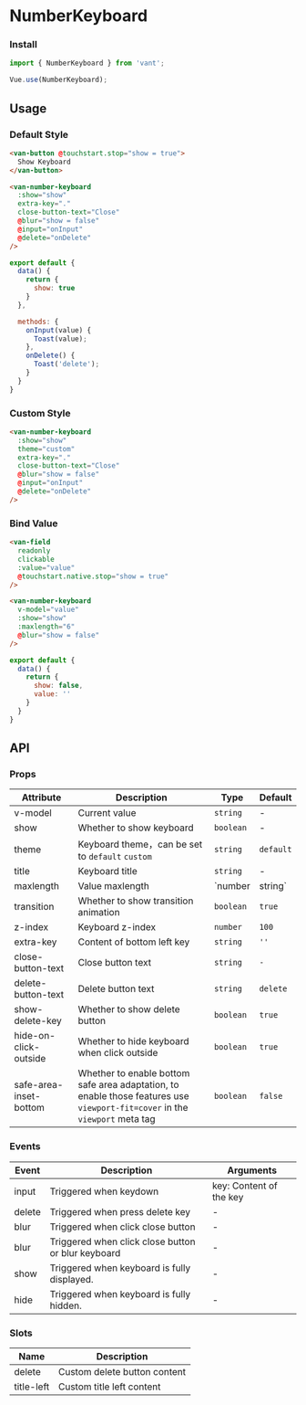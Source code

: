 # NumberKeyboard

### Install
``` javascript
import { NumberKeyboard } from 'vant';

Vue.use(NumberKeyboard);
```

## Usage

### Default Style

```html
<van-button @touchstart.stop="show = true">
  Show Keyboard
</van-button>

<van-number-keyboard
  :show="show"
  extra-key="."
  close-button-text="Close"
  @blur="show = false"
  @input="onInput"
  @delete="onDelete"
/>
```

```javascript
export default {
  data() {
    return {
      show: true
    }
  },

  methods: {
    onInput(value) {
      Toast(value);
    },
    onDelete() {
      Toast('delete');
    }
  }
}
```

### Custom Style

```html
<van-number-keyboard
  :show="show"
  theme="custom"
  extra-key="."
  close-button-text="Close"
  @blur="show = false"
  @input="onInput"
  @delete="onDelete"
/>
```

### Bind Value

```html
<van-field
  readonly
  clickable
  :value="value"
  @touchstart.native.stop="show = true"
/>

<van-number-keyboard
  v-model="value"
  :show="show"
  :maxlength="6"
  @blur="show = false"
/>
```

```javascript
export default {
  data() {
    return {
      show: false,
      value: ''
    }
  }
}
```

## API

### Props

| Attribute | Description | Type | Default |
|------|------|------|------|
| v-model | Current value | `string` | - |
| show | Whether to show keyboard | `boolean` | - |
| theme | Keyboard theme，can be set to `default` `custom` | `string` | `default` |
| title | Keyboard title | `string` | - |
| maxlength | Value maxlength | `number | string` | - |
| transition | Whether to show transition animation | `boolean` | `true` |
| z-index | Keyboard z-index | `number` | `100` |
| extra-key | Content of bottom left key | `string` | `''` |
| close-button-text | Close button text | `string` | `-` |
| delete-button-text | Delete button text | `string` | `delete` |
| show-delete-key | Whether to show delete button | `boolean` | `true` |
| hide-on-click-outside | Whether to hide keyboard when click outside | `boolean` | `true` |
| safe-area-inset-bottom | Whether to enable bottom safe area adaptation, to enable those features use `viewport-fit=cover` in the `viewport` meta tag | `boolean` | `false` |

### Events

| Event | Description | Arguments |
|------|------|------|
| input | Triggered when keydown | key: Content of the key |
| delete | Triggered when press delete key | - |
| blur | Triggered when click close button | - |
| blur | Triggered when click close button or blur keyboard | - |
| show | Triggered when keyboard is fully displayed. | - |
| hide | Triggered when keyboard is fully hidden. | - |

### Slots

| Name | Description |
|------|------|
| delete | Custom delete button content |
| title-left | Custom title left content |
